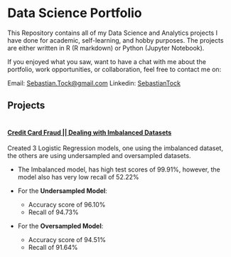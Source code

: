 # Data Science Portfolio

This Repository contains all of my Data Science and Analytics projects I have done for academic, self-learning, and hobby purposes. The projects are either written in R (R markdown) or Python (Jupyter Notebook). 

If you enjoyed what you saw, want to have a chat with me about the portfolio, work opportunities, or collaboration, feel free to contact me on:

Email: Sebastian.Tock@gmail.com
Linkedin: [SebastianTock](https://www.linkedin.com/in/sebastiantock/)

## Projects

#

#### [Credit Card Fraud || Dealing with Imbalanced Datasets](https://github.com/SebastianTock/Credit_Card_Fraud/tree/main)

Created 3 Logistic Regression models, one using the imbalanced dataset, the others are using undersampled and oversampled datasets.

* The Imbalanced model, has high test scores of 99.91%, however, the model also has very low recall of 52.22%

* For the **Undersampled Model**:
    * Accuracy score of 96.10%
    * Recall of 94.73%
* For the **Oversampled Model**:
    * Accuracy score of 94.51%
    * Recall of 91.64%

#